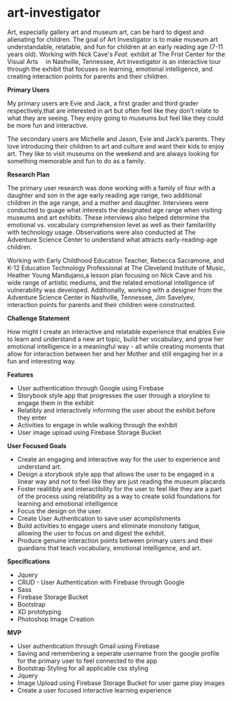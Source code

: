 # art-investigator

Art, especially gallery art and museum art, can be hard to digest and alienating for children. The goal of Art Investigator is to make museum art understandable, relatable, and fun for children at an early reading age (7-11 years old). Working with Nick Cave's <i>Feat.</i> exhibit at The Frist Center for the Visual Arts  in Nashville, Tennessee, Art Investigator is an interactive tour through the exhibit that focuses on learning, emotional intelligence, and creating interaction points for parents and their children. 

<b>Primary Users</b>

My primary users are Evie and Jack, a first grader and third grader respectively,that are interested in art but often feel like they don’t relate to what they are seeing. They enjoy going to museums but feel like they could be more fun and interactive. 

The secondary users are Michelle and Jason, Evie and Jack’s parents. They love introducing their children to art and culture and want their kids to enjoy art. They like to visit museums on the weekend and are always looking for something memorable and fun to do as a family.


<b>Research Plan</b>

The primary user research was done working with a family of four with a daughter and son in the age early reading age range, two additional children in the age range, and a mother and daughter. Interviews were conducted to guage what interests the designated age range when visiting museums and art exhibits. These interviews also helped determine the emotional vs. vocabulary comprehension level as well as their familarility with technology usage. Observations were also conducted at The Adventure Science Center to understand what attracts early-reading-age children. 

Working with Early Childhood Education Teacher, Rebecca Sacramone, and K-12 Education Technology Professional at The Cleveland Institute of Music, Heather Young Mandujano,a lesson plan focusing on Nick Cave and his wide range of artistic mediums, and the related emotional intelligence of vulnerability was developed. Additionally, working with a designer from the Adventure Science Center in Nashville, Tennessee, Jim Savelyev, interaction points for parents and their children were constructed. 

<b>Challenge Statement</b>

How might I create an interactive and relatable experience that enables Evie to learn and understand a new art topic, build her vocabulary, and grow her emotional intelligence in a meaningful way - all while creating moments that allow for interaction between her and her Mother and still engaging her in a fun and interesting way. 

<b>Features</b>
    <ul>
        <li>User authentication through Google using Firebase</li>
        <li>Storybook style app that progresses the user through a storyline to engage them in the exhibit</li>
        <li>Relatibly and interactively informing the user about the exhibit before they enter</li>
        <li>Activities to engage in while walking through the exhibit</li>
        <li>User image upload using Firebase Storage Bucket</li>
    </ul>

<b>User Focused Goals</b>
    <ul>
        <li>Create an engaging and interactive way for the user to experience and understand art.</li>
        <li>Design a storybook style app that allows the user to be engaged in a linear way and not to feel like they are just reading the museum placards</li>
        <li>Foster realitibly and interactibility for the user to feel like they are a part of the process using relatibility as a way to create solid foundations for learning and emotional intelligence</li>
        <li>Focus the design on the user.</li>
        <li>Create User Authentication to save user acomplishments</li>
        <li>Build activities to engage users and eliminate monotony fatigue, allowing the user to focus on and digest the exhibit.</li>
        <li>Produce genuine interaction points between primary users and their guardians that teach vocabulary, emotional intelligence, and art.</li>
    </ul>

<b>Specifications</b>
    <ul>
        <li>Jquery</li>
        <li>CRUD - User Authentication with Firebase through Google</li>
        <li>Sass</li>
        <li>Firebase Storage Bucket</li>
        <li>Bootstrap</li>
        <li>XD prototyping</li>
        <li>Photoshop Image Creation</li>
    </ul>

<b>MVP</b>
    <ul>
        <li>User authentication through Gmail using Firebase</li>
        <li>Saving and remembering a seperate username from the google profile for the primary user to feel connected to the app</li>
        <li>Bootstrap Styling for all applicable css styling</li>
        <li>Jquery</li>
        <li>Image Upload using Firebase Storage Bucket for user game play images</li>
        <li>Create a user focused interactive learning experience</li>
    </ul>









